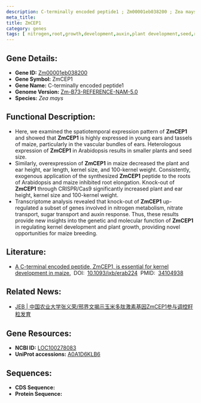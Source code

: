```yaml
---
description: C-terminally encoded peptide1 ; Zm00001eb038200 ; Zea mays
meta_title:
title: ZmCEP1
category: genes
tags: [ nitrogen,root,growth,development,auxin,plant development,seed,root development,root elongation,breeding,root growth,auxin response,plant growth,auxin transport,seed weight,height,plant height,seed size,sugar,vascular development,seed development,nitrate,root length,seed growth,sugar transport,seed length ]
---
```


## Gene Details:
- **Gene ID:**	[Zm00001eb038200](https://www.maizegdb.org/gene_center/gene/Zm00001eb038200)
- **Gene Symbol:** ZmCEP1
- **Gene Name:** C-terminally encoded peptide1
- **Genome Version:** [Zm-B73-REFERENCE-NAM-5.0](https://www.maizegdb.org/genome/assembly/Zm-B73-REFERENCE-NAM-5.0)
- **Species:** *Zea mays*

## Functional Description:
   - Here, we examined the spatiotemporal expression pattern of **ZmCEP1** and showed that **ZmCEP1** is highly expressed in young ears and tassels of maize, particularly in the vascular bundles of ears. Heterologous expression of **ZmCEP1** in Arabidopsis results in smaller plants and seed size.
   - Similarly, overexpression of **ZmCEP1** in maize decreased the plant and ear height, ear length, kernel size, and 100-kernel weight. Consistently, exogenous application of the synthesized **ZmCEP1** peptide to the roots of Arabidopsis and maize inhibited root elongation. Knock-out of **ZmCEP1** through CRISPR/Cas9 significantly increased plant and ear height, kernel size and 100-kernel weight.
   - Transcriptome analysis revealed that knock-out of **ZmCEP1** up-regulated a subset of genes involved in nitrogen metabolism, nitrate transport, sugar transport and auxin response. Thus, these results provide new insights into the genetic and molecular function of **ZmCEP1** in regulating kernel development and plant growth, providing novel opportunities for maize breeding.

## Literature:
   - [A C-terminal encoded peptide, ZmCEP1, is essential for kernel development in maize.]( https://academic.oup.com/jxb/article/72/15/5390/6295359?login=true)&nbsp;&nbsp;DOI:&nbsp;&nbsp;[10.1093/jxb/erab224](https://academic.oup.com/jxb/article/72/15/5390/6295359?login=true)&nbsp;&nbsp;PMID:&nbsp;&nbsp;[34104938](https://pubmed.ncbi.nlm.nih.gov/34104938/)

## Related News:
   - [JEB | 中国农业大学张义荣/邢界文揭示玉米多肽激素基因ZmCEP1参与调控籽粒发育](https://mp.weixin.qq.com/s?__biz=Mzg3MDEwNDEyMg==&mid=2247511983&idx=5&sn=18430cf3dd16d90cf3b420285f837768&chksm=ce9002faf9e78bec791a34eb389d0aca93537979b1a717c3cd72a39cc5d1fce91c8d01477459&scene=27#wechat_redirect)

## Gene Resources:
- **NCBI ID:** [LOC100278083](https://www.ncbi.nlm.nih.gov/gene/?term=LOC100278083)
- **UniProt accessions:** [A0A1D6KLB6](https://www.uniprot.org/uniprotkb/A0A1D6KLB6/entry)

## Sequences:
- **CDS Sequence:**
- **Protein Sequence:**

